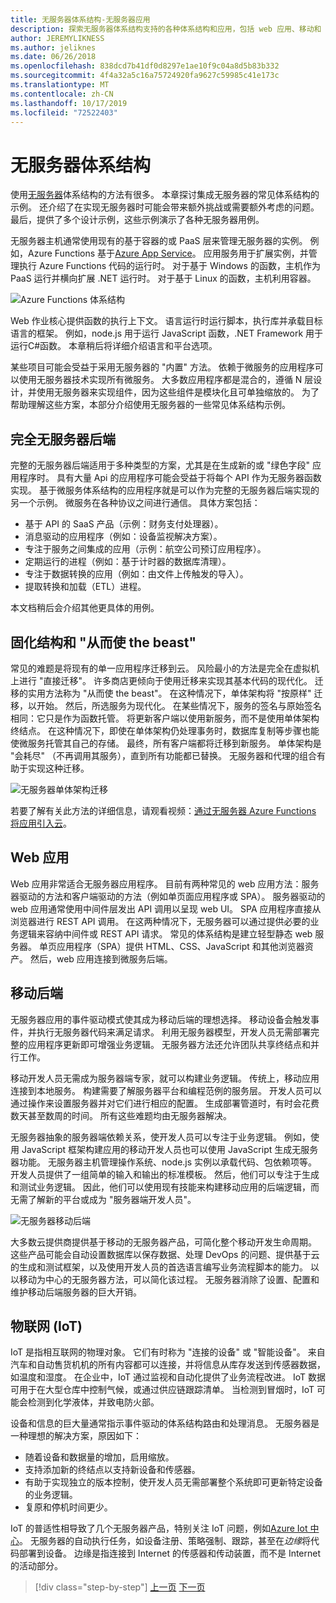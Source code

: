 ```yaml
---
title: 无服务器体系结构-无服务器应用
description: 探索无服务器体系结构支持的各种体系结构和应用，包括 web 应用、移动和 IoT。
author: JEREMYLIKNESS
ms.author: jeliknes
ms.date: 06/26/2018
ms.openlocfilehash: 838dcd7b41df0d8297e1ae10f9c04a8d5b83b332
ms.sourcegitcommit: 4f4a32a5c16a75724920fa9627c59985c41e173c
ms.translationtype: MT
ms.contentlocale: zh-CN
ms.lasthandoff: 10/17/2019
ms.locfileid: "72522403"
---
```

# <a name="serverless-architecture"></a>无服务器体系结构

使用[无服务器](https://azure.com/serverless)体系结构的方法有很多。 本章探讨集成无服务器的常见体系结构的示例。 还介绍了在实现无服务器时可能会带来额外挑战或需要额外考虑的问题。 最后，提供了多个设计示例，这些示例演示了各种无服务器用例。

无服务器主机通常使用现有的基于容器的或 PaaS 层来管理无服务器的实例。 例如，Azure Functions 基于[Azure App Service](https://docs.microsoft.com/azure/app-service/)。 应用服务用于扩展实例，并管理执行 Azure Functions 代码的运行时。 对于基于 Windows 的函数，主机作为 PaaS 运行并横向扩展 .NET 运行时。 对于基于 Linux 的函数，主机利用容器。

![Azure Functions 体系结构](./media/azure-functions-architecture.png)

Web 作业核心提供函数的执行上下文。 语言运行时运行脚本，执行库并承载目标语言的框架。 例如，node.js 用于运行 JavaScript 函数，.NET Framework 用于运行C#函数。 本章稍后将详细介绍语言和平台选项。

某些项目可能会受益于采用无服务器的 "内置" 方法。 依赖于微服务的应用程序可以使用无服务器技术实现所有微服务。 大多数应用程序都是混合的，遵循 N 层设计，并使用无服务器来实现组件，因为这些组件是模块化且可单独缩放的。 为了帮助理解这些方案，本部分介绍使用无服务器的一些常见体系结构示例。

## <a name="full-serverless-back-end"></a>完全无服务器后端

完整的无服务器后端适用于多种类型的方案，尤其是在生成新的或 "绿色字段" 应用程序时。 具有大量 Api 的应用程序可能会受益于将每个 API 作为无服务器函数实现。 基于微服务体系结构的应用程序就是可以作为完整的无服务器后端实现的另一个示例。 微服务在各种协议之间进行通信。 具体方案包括：

- 基于 API 的 SaaS 产品（示例：财务支付处理器）。
- 消息驱动的应用程序（例如：设备监视解决方案）。
- 专注于服务之间集成的应用（示例：航空公司预订应用程序）。
- 定期运行的进程（例如：基于计时器的数据库清理）。
- 专注于数据转换的应用（例如：由文件上传触发的导入）。
- 提取转换和加载（ETL）进程。

本文档稍后会介绍其他更具体的用例。

## <a name="monoliths-and-starving-the-beast"></a>固化结构和 "从而使 the beast"

常见的难题是将现有的单一应用程序迁移到云。 风险最小的方法是完全在虚拟机上进行 "直接迁移"。 许多商店更倾向于使用迁移来实现其基本代码的现代化。 迁移的实用方法称为 "从而使 the beast"。 在这种情况下，单体架构将 "按原样" 迁移，以开始。 然后，所选服务为现代化。 在某些情况下，服务的签名与原始签名相同：它只是作为函数托管。 将更新客户端以使用新服务，而不是使用单体架构终结点。 在这种情况下，即使在单体架构仍处理事务时，数据库复制等步骤也能使微服务托管其自己的存储。 最终，所有客户端都将迁移到新服务。 单体架构是 "会耗尽" （不再调用其服务），直到所有功能都已替换。 无服务器和代理的组合有助于实现这种迁移。

![无服务器单体架构迁移](./media/serverless-monolith-migration.png)

若要了解有关此方法的详细信息，请观看视频：[通过无服务器 Azure Functions 将应用引入云](https://channel9.msdn.com/Events/Connect/2017/E102)。

## <a name="web-apps"></a>Web 应用

Web 应用非常适合无服务器应用程序。 目前有两种常见的 web 应用方法：服务器驱动的方法和客户端驱动的方法（例如单页面应用程序或 SPA）。 服务器驱动的 web 应用通常使用中间件层发出 API 调用以呈现 web UI。 SPA 应用程序直接从浏览器进行 REST API 调用。 在这两种情况下，无服务器可以通过提供必要的业务逻辑来容纳中间件或 REST API 请求。 常见的体系结构是建立轻型静态 web 服务器。 单页应用程序（SPA）提供 HTML、CSS、JavaScript 和其他浏览器资产。 然后，web 应用连接到微服务后端。

## <a name="mobile-back-ends"></a>移动后端

无服务器应用的事件驱动模式使其成为移动后端的理想选择。 移动设备会触发事件，并执行无服务器代码来满足请求。 利用无服务器模型，开发人员无需部署完整的应用程序更新即可增强业务逻辑。 无服务器方法还允许团队共享终结点和并行工作。

移动开发人员无需成为服务器端专家，就可以构建业务逻辑。 传统上，移动应用连接到本地服务。 构建需要了解服务器平台和编程范例的服务层。 开发人员可以通过操作来设置服务器并对它们进行相应的配置。 生成部署管道时，有时会花费数天甚至数周的时间。 所有这些难题均由无服务器解决。

无服务器抽象的服务器端依赖关系，使开发人员可以专注于业务逻辑。 例如，使用 JavaScript 框架构建应用的移动开发人员也可以使用 JavaScript 生成无服务器功能。 无服务器主机管理操作系统、node.js 实例以承载代码、包依赖项等。 开发人员提供了一组简单的输入和输出的标准模板。 然后，他们可以专注于生成和测试业务逻辑。 因此，他们可以使用现有技能来构建移动应用的后端逻辑，而无需了解新的平台或成为 "服务器端开发人员"。

![无服务器移动后端](./media/serverless-mobile-backend.png)

大多数云提供商提供基于移动的无服务器产品，可简化整个移动开发生命周期。 这些产品可能会自动设置数据库以保存数据、处理 DevOps 的问题、提供基于云的生成和测试框架，以及使用开发人员的首选语言编写业务流程脚本的能力。 以以移动为中心的无服务器方法，可以简化该过程。 无服务器消除了设置、配置和维护移动后端服务器的巨大开销。

## <a name="internet-of-things-iot"></a>物联网 (IoT)

IoT 是指相互联网的物理对象。 它们有时称为 "连接的设备" 或 "智能设备"。 来自汽车和自动售货机机的所有内容都可以连接，并将信息从库存发送到传感器数据，如温度和湿度。 在企业中，IoT 通过监视和自动化提供了业务流程改进。 IoT 数据可用于在大型仓库中控制气候，或通过供应链跟踪清单。 当检测到冒烟时，IoT 可能会检测到化学液体，并致电防火部。

设备和信息的巨大量通常指示事件驱动的体系结构路由和处理消息。 无服务器是一种理想的解决方案，原因如下：

- 随着设备和数据量的增加，启用缩放。
- 支持添加新的终结点以支持新设备和传感器。
- 有助于实现独立的版本控制，使开发人员无需部署整个系统即可更新特定设备的业务逻辑。
- 复原和停机时间更少。

IoT 的普适性相导致了几个无服务器产品，特别关注 IoT 问题，例如[Azure Iot 中心](https://docs.microsoft.com/azure/iot-hub)。 无服务器的自动执行任务，如设备注册、策略强制、跟踪，甚至在*边缘*将代码部署到设备。 边缘是指连接到 Internet 的传感器和传动装置，而不是 Internet 的活动部分。

>[!div class="step-by-step"]
>[上一页](architecture-approaches.md)
>[下一页](serverless-architecture-considerations.md)

